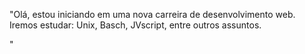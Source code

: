 "Olá, estou iniciando em uma nova carreira de desenvolvimento web.
Iremos estudar: Unix, Basch, JVscript, entre outros assuntos.

"
